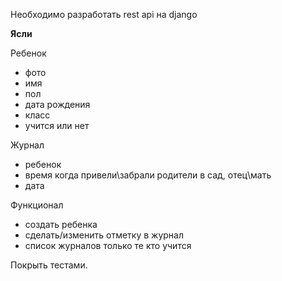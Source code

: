 Необходимо разработать rest api на django

**Ясли**

Ребенок

- фото
- имя
- пол
- дата рождения
- класс
- учится или нет

Журнал

- ребенок
- время когда привели\забрали родители в сад, отец\мать
- дата

Функционал

- создать ребенка
- сделать/изменить отметку в журнал
- список журналов только те кто учится

Покрыть тестами.